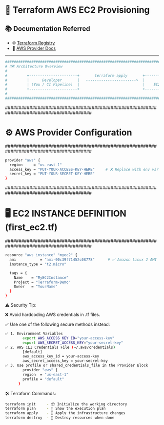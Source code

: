 # 🚀 Terraform AWS EC2 Provisioning

## 📚 Documentation Referred

- 🌐 [Terraform Registry](https://registry.terraform.io/)
- 📘 [AWS Provider Docs](https://registry.terraform.io/providers/hashicorp/aws/latest/docs)

---
```sh
########################################################################################
# 🗺️ Architecture Overview
#
#         +----------------------+       terraform apply       +---------------------+
#         |      Developer       |   ----------------------->  |         AWS         |
#         | (You / CI Pipeline)  |                             |    EC2 Instance     |
#         +----------------------+                             +---------------------+
#
########################################################################################
```

########################################################################################
# ⚙️ AWS Provider Configuration
########################################################################################
```sh
provider "aws" {
  region     = "us-east-1"
  access_key = "PUT-YOUR-ACCESS-KEY-HERE"     # ❌ Replace with env var or profile in real use
  secret_key = "PUT-YOUR-SECRET-KEY-HERE"
}
```

########################################################################################
# 🖥️ EC2 INSTANCE DEFINITION (first_ec2.tf)
########################################################################################
```sh
resource "aws_instance" "myec2" {
  ami           = "ami-00c39f71452c08778"      # ✅ Amazon Linux 2 AMI (Example)
  instance_type = "t2.micro"

  tags = {
    Name    = "MyEC2Instance"
    Project = "Terraform-Demo"
    Owner   = "YourName"
  }
}
```

⚠️ Security Tip:

❌ Avoid hardcoding AWS credentials in .tf files.

✅ Use one of the following secure methods instead:

```sh
✅ 1. Environment Variables
        export AWS_ACCESS_KEY_ID="your-access-key"
        export AWS_SECRET_ACCESS_KEY="your-secret-key"
✅ 2. AWS CLI Credentials File (~/.aws/credentials)
        [default]
        aws_access_key_id = your-access-key
        aws_secret_access_key = your-secret-key
✅ 3. Use profile or shared_credentials_file in the Provider Block
        provider "aws" {
        region  = "us-east-1"
        profile = "default"
      }
```
🛠️ Terraform Commands:

```sh
terraform init     - 📦 Initialize the working directory
terraform plan     - 📝 Show the execution plan
terraform apply    - 🚀 Apply the infrastructure changes
terraform destroy  - 🧹 Destroy resources when done
```
